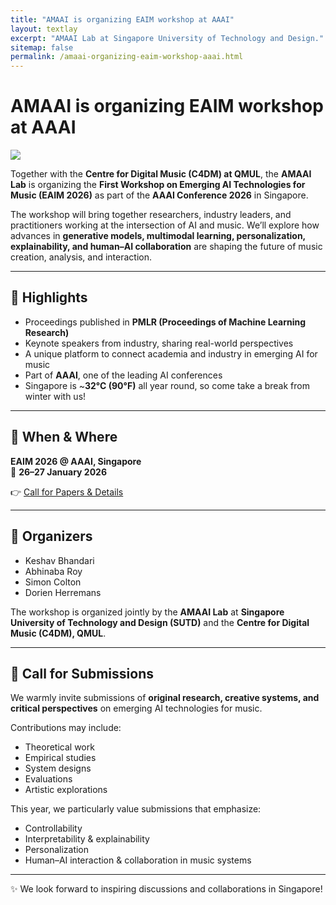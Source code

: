 ```yaml
---
title: "AMAAI is organizing EAIM workshop at AAAI"
layout: textlay
excerpt: "AMAAI Lab at Singapore University of Technology and Design."
sitemap: false
permalink: /amaai-organizing-eaim-workshop-aaai.html
---
```


# AMAAI is organizing EAIM workshop at AAAI

<img src="{{ site.url }}{{ site.baseurl }}/images/newspic/eaim_0.jpeg">

Together with the **Centre for Digital Music (C4DM) at QMUL**, the **AMAAI Lab** is organizing the **First Workshop on Emerging AI Technologies for Music (EAIM 2026)** as part of the **AAAI Conference 2026** in Singapore.

The workshop will bring together researchers, industry leaders, and practitioners working at the intersection of AI and music. We’ll explore how advances in **generative models, multimodal learning, personalization, explainability, and human–AI collaboration** are shaping the future of music creation, analysis, and interaction.

---

## 🔹 Highlights
- Proceedings published in **PMLR (Proceedings of Machine Learning Research)**
- Keynote speakers from industry, sharing real-world perspectives
- A unique platform to connect academia and industry in emerging AI for music
- Part of **AAAI**, one of the leading AI conferences
- Singapore is ~**32°C (90°F)** all year round, so come take a break from winter with us!

---

## 📍 When & Where
**EAIM 2026 @ AAAI, Singapore**  
📅 **26–27 January 2026**

👉 [Call for Papers & Details](https://amaai-lab.github.io/EAIM2026/)

---

## 👥 Organizers
- Keshav Bhandari  
- Abhinaba Roy  
- Simon Colton  
- Dorien Herremans  

The workshop is organized jointly by the **AMAAI Lab** at **Singapore University of Technology and Design (SUTD)** and the **Centre for Digital Music (C4DM), QMUL**.

---

## 📢 Call for Submissions
We warmly invite submissions of **original research, creative systems, and critical perspectives** on emerging AI technologies for music.  

Contributions may include:  
- Theoretical work  
- Empirical studies  
- System designs  
- Evaluations  
- Artistic explorations  

This year, we particularly value submissions that emphasize:  
- Controllability  
- Interpretability & explainability  
- Personalization  
- Human–AI interaction & collaboration in music systems  

---

✨ We look forward to inspiring discussions and collaborations in Singapore!
